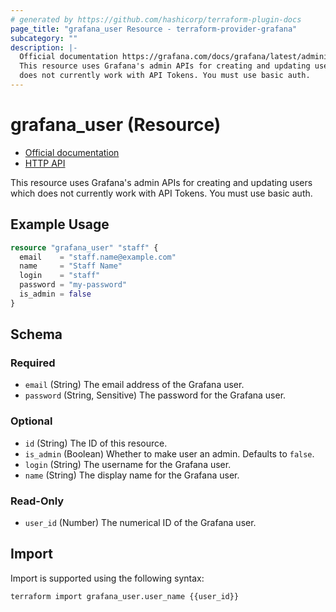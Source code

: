```yaml
---
# generated by https://github.com/hashicorp/terraform-plugin-docs
page_title: "grafana_user Resource - terraform-provider-grafana"
subcategory: ""
description: |-
  Official documentation https://grafana.com/docs/grafana/latest/administration/manage-users-and-permissions/manage-server-users/HTTP API https://grafana.com/docs/grafana/latest/http_api/user/
  This resource uses Grafana's admin APIs for creating and updating users which
  does not currently work with API Tokens. You must use basic auth.
---
```


# grafana_user (Resource)

* [Official documentation](https://grafana.com/docs/grafana/latest/administration/manage-users-and-permissions/manage-server-users/)
* [HTTP API](https://grafana.com/docs/grafana/latest/http_api/user/)

This resource uses Grafana's admin APIs for creating and updating users which
does not currently work with API Tokens. You must use basic auth.

## Example Usage

```terraform
resource "grafana_user" "staff" {
  email    = "staff.name@example.com"
  name     = "Staff Name"
  login    = "staff"
  password = "my-password"
  is_admin = false
}
```

<!-- schema generated by tfplugindocs -->
## Schema

### Required

- `email` (String) The email address of the Grafana user.
- `password` (String, Sensitive) The password for the Grafana user.

### Optional

- `id` (String) The ID of this resource.
- `is_admin` (Boolean) Whether to make user an admin. Defaults to `false`.
- `login` (String) The username for the Grafana user.
- `name` (String) The display name for the Grafana user.

### Read-Only

- `user_id` (Number) The numerical ID of the Grafana user.

## Import

Import is supported using the following syntax:

```shell
terraform import grafana_user.user_name {{user_id}}
```
